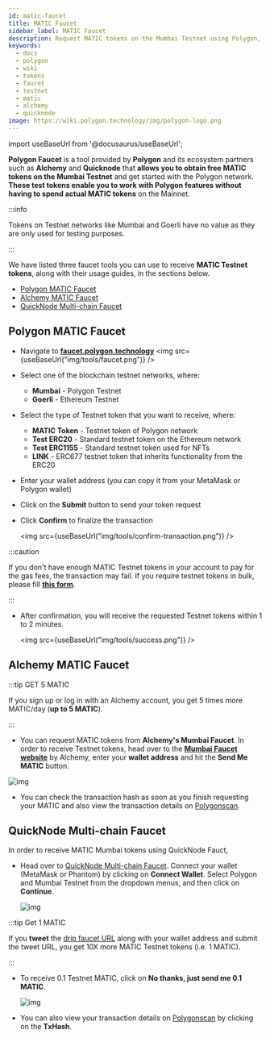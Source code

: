 ```yaml
---
id: matic-faucet
title: MATIC Faucet
sidebar_label: MATIC Faucet
description: Request MATIC tokens on the Mumbai Testnet using Polygon, Alchemy, and Quicknode.
keywords:
  - docs
  - polygon
  - wiki
  - tokens
  - faucet
  - testnet
  - matic
  - alchemy
  - quicknode
image: https://wiki.polygon.technology/img/polygon-logo.png
---
```


import useBaseUrl from '@docusaurus/useBaseUrl';

**Polygon Faucet** is a tool provided by **Polygon** and its ecosystem partners such as **Alchemy** and **Quicknode** that **allows you to obtain free MATIC tokens on the Mumbai Testnet** and get started with the Polygon network. **These test tokens enable you to work with Polygon features without having to spend actual MATIC tokens** on the Mainnet.

:::info

Tokens on Testnet networks like Mumbai and Goerli have no value as they are only used for testing purposes.

:::

We have listed three faucet tools you can use to receive **MATIC Testnet tokens**, along with their usage guides, in the sections below.

- [Polygon MATIC Faucet](https://faucet.polygon.technology/)
- [Alchemy MATIC Faucet](https://mumbaifaucet.com/)
- [QuickNode Multi-chain Faucet](https://faucet.quicknode.com/drip)

## Polygon MATIC Faucet

- Navigate to [**faucet.polygon.technology**](https://faucet.polygon.technology/)
   <img src={useBaseUrl("img/tools/faucet.png")} />

- Select one of the blockchain testnet networks, where:
    - **Mumbai** - Polygon Testnet
    - **Goerli** - Ethereum Testnet

- Select the type of Testnet token that you want to receive, where:
    - **MATIC Token** - Testnet token of Polygon network
    - **Test ERC20** - Standard testnet token on the Ethereum network
    - **Test ERC1155** - Standard testnet token used for NFTs
    - **LINK** - ERC677 testnet token that inherits functionality from the ERC20

- Enter your wallet address (you can copy it from your MetaMask or Polygon wallet)

- Click on the **Submit** button to send your token request

- Click **Confirm** to finalize the transaction

   <img src={useBaseUrl("img/tools/confirm-transaction.png")} />

:::caution

If you don't have enough MATIC Testnet tokens in your account to pay for the gas fees, the transaction may fail. If you require testnet tokens in bulk, please fill <ins>**[this form](https://docs.google.com/forms/d/e/1FAIpQLSe4npoGldJknEs9EBtPaV3AS-0HTso2IuMWDCiMmLEMCx8euQ/viewform)**</ins>.

:::

- After confirmation, you will receive the requested Testnet tokens within 1 to 2 minutes.

   <img src={useBaseUrl("img/tools/success.png")} />

## Alchemy MATIC Faucet

:::tip GET 5 MATIC

If you sign up or log in with an Alchemy account, you get 5 times more MATIC/day (**up to 5 MATIC**).

:::

- You can request MATIC tokens from **Alchemy's Mumbai Faucet**. In order to receive Testnet tokens, head over to the [**Mumbai Faucet website**](https://mumbaifaucet.com/) by Alchemy, enter your **wallet address** and hit the **Send Me MATIC** button.

![img](/img/tools/alchemy-faucet1.png)

- You can check the transaction hash as soon as you finish requesting your MATIC and also view the transaction details on [Polygonscan](https://mumbai.polygonscan.com/).

## QuickNode Multi-chain Faucet

In order to receive MATIC Mumbai tokens using QuickNode Fauct,

- Head over to [QuickNode Multi-chain Faucet](https://faucet.quicknode.com/drip). Connect your wallet (MetaMask or Phantom) by clicking on **Connect Wallet**. Select Polygon and Mumbai Testnet from the dropdown menus, and then click on **Continue**.

   ![img](/img/tools/quicknode-faucet2.png)

:::tip Get 1 MATIC

   If you **tweet** the [<ins>drip faucet URL</ins>](https://faucet.quicknode.com/drip) along with your wallet address and submit the tweet URL, you get 10X more MATIC Testnet tokens (i.e. 1 MATIC).

:::

- To receive 0.1 Testnet MATIC, click on **No thanks, just send me 0.1 MATIC**.

   ![img](/img/tools/quicknode-faucet3.png)

- You can also view your transaction details on [Polygonscan](https://mumbai.polygonscan.com/) by clicking on the **TxHash**.


